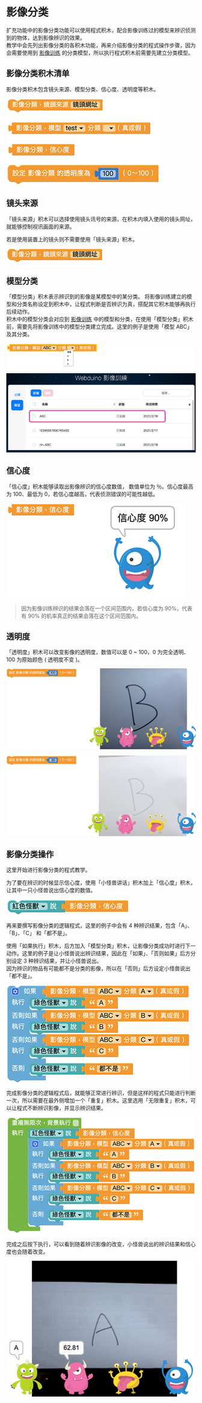 # 影像分类

扩充功能中的影像分类功能可以使用程式积木，配合影像训练过的模型来辨识侦测到的物体，达到影像辨识的效果。  
教学中会先列出影像分类的各积木功能，再来介绍影像分类的程式操作步骤，因为会需要使用到 [影像训练](training.html) 的分类模型，所以执行程式积木前需要先建立分类模型。

## 影像分类积木清单

影像分类积木包含镜头来源、模型分类、信心度、透明度等积木。

![凯比物联网教室 - 影像分类](../../../../media/zh-cn/kebbi/imagemlDetect/blockly-01.jpg)

## 镜头来源

「镜头来源」积木可以选择使用镜头讯号的来源，在积木内填入使用的镜头网址，就能够控制视讯画面的来源。

若是使用装置上的镜头则不需要使用「镜头来源」积木。

![凯比物联网教室 - 影像分类](../../../../media/zh-cn/kebbi/imagemlDetect/blockly-02.jpg)

## 模型分类

「模型分类」积木表示辨识到的影像是某模型中的某分类。
将影像训练建立的模型和分类名称设定到积木中，让程式判断是否辨识为真，搭配其它积木能够再执行后续动作。  
积木中的模型分类会对应到 [影像训练](training.html) 中的模型和分类，在使用「模型分类」积木前，需要先将影像训练中的模型分类建立完成。这里的例子是使用「模型 ABC」及其分类。

![凯比物联网教室 - 影像分类](../../../../media/zh-cn/kebbi/imagemlDetect/blockly-03.jpg)

## 信心度

「信心度」积木能够读取出影像辨识的信心度数值， 数值单位为 ％。信心度最高为 100、最低为 0，若信心度越高，代表侦测错误的可能性越低。

![凯比物联网教室 - 影像分类](../../../../media/zh-cn/kebbi/imagemlDetect/blockly-04.jpg)

> 因为影像训练辨识的结果会落在一个区间范围内，若信心度为 90%，代表有 90% 的机率真正的结果会落在这个区间范围内。

## 透明度

「透明度」积木可以改变影像的透明度，数值可以是 0 ~ 100，0 为完全透明、100 为原始颜色 ( 透明度不变 )。

![凯比物联网教室 - 影像分类](../../../../media/zh-cn/kebbi/imagemlDetect/blockly-05.jpg)

![凯比物联网教室 - 影像分类](../../../../media/zh-cn/kebbi/imagemlDetect/blockly-06.jpg)

## 影像分类操作

这里开始进行影像分类的程式教学。

为了要在辨识的时候显示信心度，使用「小怪兽讲话」积木加上「信心度」积木，让其中一只小怪兽说出信心度的数值。

![凯比物联网教室 - 影像分类](../../../../media/zh-cn/kebbi/imagemlDetect/blockly-07.jpg)

再来要撰写影像分类的逻辑程式，这里的例子中会有 4 种辨识结果，包含「A」、「B」、「C」 和「都不是」。  

使用「如果执行」积木，后方加入「模型分类」积木，让影像分类成功时进行下一动作。这里的例子是让小怪兽说出辨识结果，因此在「如果」、「否则如果」后方分别设定 3 种辨识结果，并让小怪兽说出。  
因为辨识的物品有可能都不是分类的影像，所以在「否则」后方设定小怪兽说出「都不是」。

![凯比物联网教室 - 影像分类](../../../../media/zh-cn/kebbi/imagemlDetect/blockly-08.jpg)

完成影像分类的逻辑程式后，就能够正常进行辨识，但是这样的程式只能进行判断一次，所以需要在最外侧增加一个「重复」积木。这里选用「无限重复」积木，可以让程式不断辨识影像，并显示辨识结果。

![凯比物联网教室 - 影像分类](../../../../media/zh-cn/kebbi/imagemlDetect/blockly-09.jpg)

完成之后按下执行，可以看到随着辨识影像的改变，小怪兽说出的辨识结果和信心度也会随着改变。

![凯比物联网教室 - 影像分类](../../../../media/zh-cn/kebbi/imagemlDetect/blockly-10.gif)
